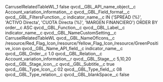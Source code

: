 <?xml version="1.0" encoding="UTF-8"?>
<CustomMetadata xmlns="http://soap.sforce.com/2006/04/metadata" xmlns:xsi="http://www.w3.org/2001/XMLSchema-instance" xmlns:xsd="http://www.w3.org/2001/XMLSchema">
    <label>CarruselRelatedTableWL_1</label>
    <protected>false</protected>
    <values>
        <field>qvcd__GBL_API_name_object__c</field>
        <value xsi:type="xsd:string">Account_variation_information__c</value>
    </values>
    <values>
        <field>qvcd__GBL_Field_format__c</field>
        <value xsi:nil="true"/>
    </values>
    <values>
        <field>qvcd__GBL_FiltersFunction__c</field>
        <value xsi:type="xsd:string">indicator_name__c IN (&apos;SPREAD (%)&apos;, &apos;ACTIVO Directa&apos;, &apos;CUOTA Directa (%)&apos;, &apos;MARGEN FINANCIERO&apos;) ORDER BY order__c ASC</value>
    </values>
    <values>
        <field>qvcd__GBL_Function__c</field>
        <value xsi:nil="true"/>
    </values>
    <values>
        <field>qvcd__GBL_Label__c</field>
        <value xsi:type="xsd:string">indicator_name__c</value>
    </values>
    <values>
        <field>qvcd__GBL_NameCustomSetting__c</field>
        <value xsi:type="xsd:string">CarruselRelatedTableWL</value>
    </values>
    <values>
        <field>qvcd__GBL_NameOfIcons__c</field>
        <value xsi:type="xsd:string">/resource/Red_Flag_Icon,/resource/Yellow_Flag_Icon,/resource/GreenPositive_icon</value>
    </values>
    <values>
        <field>qvcd__GBL_Name_API_field__c</field>
        <value xsi:type="xsd:string">indicator_name__c</value>
    </values>
    <values>
        <field>qvcd__GBL_Order__c</field>
        <value xsi:type="xsd:double">1.0</value>
    </values>
    <values>
        <field>qvcd__GBL_Relation__c</field>
        <value xsi:type="xsd:string">Account_variation_information__r</value>
    </values>
    <values>
        <field>qvcd__GBL_Stage__c</field>
        <value xsi:type="xsd:string">5,10,20</value>
    </values>
    <values>
        <field>qvcd__GBL_Stage_icon__c</field>
        <value xsi:nil="true"/>
    </values>
    <values>
        <field>qvcd__GBL_Subtitle__c</field>
        <value xsi:type="xsd:boolean">true</value>
    </values>
    <values>
        <field>qvcd__GBL_Type_Icon__c</field>
        <value xsi:type="xsd:string">02</value>
    </values>
    <values>
        <field>qvcd__GBL_Type_field__c</field>
        <value xsi:type="xsd:string">08</value>
    </values>
    <values>
        <field>qvcd__GBL_Type_relation__c</field>
        <value xsi:nil="true"/>
    </values>
    <values>
        <field>qvcd__GBL_blankSpace__c</field>
        <value xsi:type="xsd:boolean">false</value>
    </values>
</CustomMetadata>
